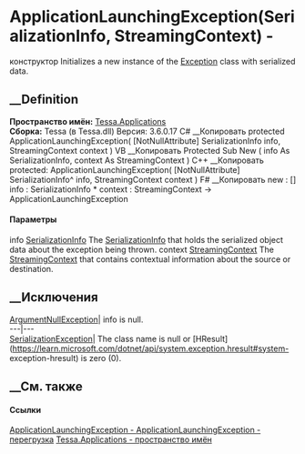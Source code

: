 # ApplicationLaunchingException(SerializationInfo, StreamingContext) -
конструктор
Initializes a new instance of the
[Exception](https://learn.microsoft.com/dotnet/api/system.exception) class
with serialized data.
##  __Definition
 **Пространство имён:** [Tessa.Applications](N_Tessa_Applications.htm)  
 **Сборка:** Tessa (в Tessa.dll) Версия: 3.6.0.17
C# __Копировать
     protected ApplicationLaunchingException(
    	[NotNullAttribute] SerializationInfo info,
    	StreamingContext context
    )
VB __Копировать
     Protected Sub New ( 
    	<NotNullAttribute> info As SerializationInfo,
    	context As StreamingContext
    )
C++ __Копировать
     protected:
    ApplicationLaunchingException(
    	[NotNullAttribute] SerializationInfo^ info, 
    	StreamingContext context
    )
F# __Копировать
     new : 
            [<NotNullAttribute>] info : SerializationInfo * 
            context : StreamingContext -> ApplicationLaunchingException
#### Параметры
info
[SerializationInfo](https://learn.microsoft.com/dotnet/api/system.runtime.serialization.serializationinfo)
    The [SerializationInfo](https://learn.microsoft.com/dotnet/api/system.runtime.serialization.serializationinfo) that holds the serialized object data about the exception being thrown.
context
[StreamingContext](https://learn.microsoft.com/dotnet/api/system.runtime.serialization.streamingcontext)
    The [StreamingContext](https://learn.microsoft.com/dotnet/api/system.runtime.serialization.streamingcontext) that contains contextual information about the source or destination.
##  __Исключения
[ArgumentNullException](https://learn.microsoft.com/dotnet/api/system.argumentnullexception)|
info is null.  
---|---  
[SerializationException](https://learn.microsoft.com/dotnet/api/system.runtime.serialization.serializationexception)|
The class name is null or
[HResult](https://learn.microsoft.com/dotnet/api/system.exception.hresult#system-
exception-hresult) is zero (0).  
##  __См. также
#### Ссылки
[ApplicationLaunchingException -
](T_Tessa_Applications_ApplicationLaunchingException.htm)
[ApplicationLaunchingException -
перегрузка](Overload_Tessa_Applications_ApplicationLaunchingException__ctor.htm)
[Tessa.Applications - пространство имён](N_Tessa_Applications.htm)
